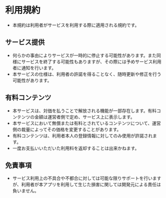 # 利用規約

- 本規約は利用者がサービスを利用する際に適用される規約です。

## サービス提供

- 何らかの事由によりサービスが一時的に停止する可能性があります。また同様にサービスを終了する可能性もありますが、その際には予めサービス利用者に通知を行います。
- 本サービスの仕様は、利用者の許諾を得ることなく、随時更新や修正を行う可能性があります。

## 有料コンテンツ

- 本サービスは、対価を払うことで解放される機能が一部存在します。有料コンテンツの金額は運営者側で定め、サービス上に表示します。
- 本サービスにおいて無償または有料とされているコンテンツについて、運営側の裁量によってその価格を変更することがあります。
- 有料コンテンツは、利用者本人の登録情報に対してのみ使用が許諾されます。
- 一度お支払いいただいた利用料を返却することは出来かねます。

## 免責事項

- サービス利用上の不具合や不都合に対しては可能な限りサポートを行いますが、利用者が本アプリを利用して生じた損害に関しては開発元による責任は負いません。
